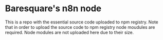 # Baresquare's n8n node

This is a repo with the essential source code uploaded to npm registry. Note that in order to upload the source code to npm registry node moudules are required. Node modules are not uploaded here due to their size.
